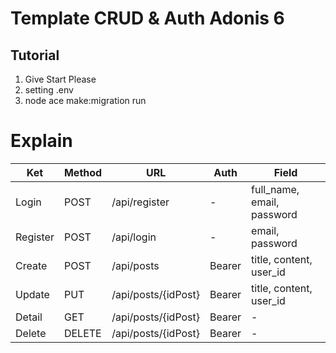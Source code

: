 # Template CRUD & Auth Adonis 6

## Tutorial
1. Give Start Please
1. setting .env
2. node ace make:migration run

# Explain

|Ket| Method | URL | Auth | Field |
|---|---|---|---|---|
| Login | POST | /api/register | - | full_name, email, password |
| Register | POST | /api/login | - | email, password |
| Create | POST | /api/posts | Bearer | title, content, user_id |
| Update | PUT | /api/posts/{idPost}| Bearer | title, content, user_id |
| Detail | GET | /api/posts/{idPost}| Bearer | - |
| Delete | DELETE | /api/posts/{idPost}| Bearer | - |
